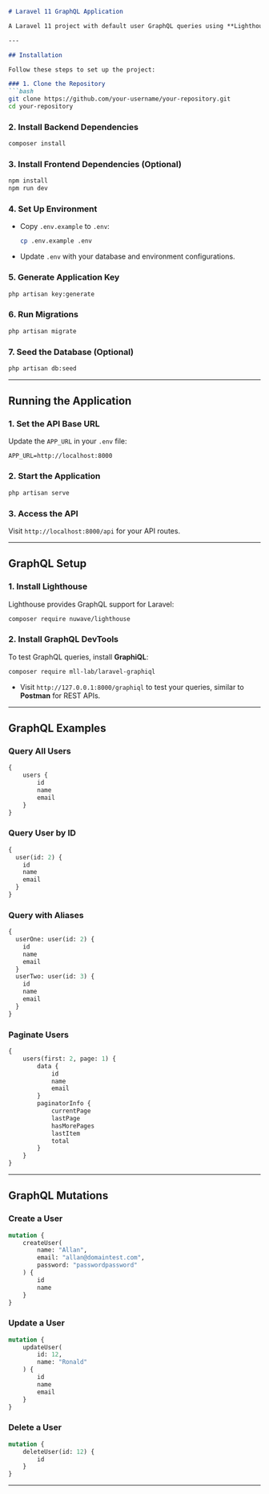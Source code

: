 ```markdown
# Laravel 11 GraphQL Application

A Laravel 11 project with default user GraphQL queries using **Lighthouse** for GraphQL support. This setup allows you to create, query, update, and delete users via GraphQL endpoints.

---

## Installation

Follow these steps to set up the project:

### 1. Clone the Repository
```bash
git clone https://github.com/your-username/your-repository.git
cd your-repository
```

### 2. Install Backend Dependencies
```bash
composer install
```

### 3. Install Frontend Dependencies (Optional)
```bash
npm install
npm run dev
```

### 4. Set Up Environment
- Copy `.env.example` to `.env`:
  ```bash
  cp .env.example .env
  ```
- Update `.env` with your database and environment configurations.

### 5. Generate Application Key
```bash
php artisan key:generate
```

### 6. Run Migrations
```bash
php artisan migrate
```

### 7. Seed the Database (Optional)
```bash
php artisan db:seed
```

---

## Running the Application

### 1. Set the API Base URL
Update the `APP_URL` in your `.env` file:
```env
APP_URL=http://localhost:8000
```

### 2. Start the Application
```bash
php artisan serve
```

### 3. Access the API
Visit `http://localhost:8000/api` for your API routes.

---

## GraphQL Setup

### 1. Install Lighthouse
Lighthouse provides GraphQL support for Laravel:
```bash
composer require nuwave/lighthouse
```

### 2. Install GraphQL DevTools
To test GraphQL queries, install **GraphiQL**:
```bash
composer require mll-lab/laravel-graphiql
```
- Visit `http://127.0.0.1:8000/graphiql` to test your queries, similar to **Postman** for REST APIs.

---

## GraphQL Examples

### Query All Users
```graphql
{
    users {
        id
        name
        email
    }
}
```

### Query User by ID
```graphql
{
  user(id: 2) {
    id
    name
    email
  }
}
```

### Query with Aliases
```graphql
{
  userOne: user(id: 2) {
    id
    name
    email
  }
  userTwo: user(id: 3) {
    id
    name
    email
  }
}
```

### Paginate Users
```graphql
{
    users(first: 2, page: 1) {
        data {
            id
            name
            email
        }
        paginatorInfo {
            currentPage
            lastPage
            hasMorePages
            lastItem
            total
        }
    }
}
```

---

## GraphQL Mutations

### Create a User
```graphql
mutation {
    createUser(
        name: "Allan",
        email: "allan@domaintest.com",
        password: "passwordpassword"
    ) {
        id
        name
    }
}
```

### Update a User
```graphql
mutation {
    updateUser(
        id: 12,
        name: "Ronald"
    ) {
        id
        name
        email
    }
}
```

### Delete a User
```graphql
mutation {
    deleteUser(id: 12) {
        id        
    }
}
```

---

